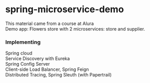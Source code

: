 # spring-microservice-demo
This material came from a course at Alura <br />
Demo app: Flowers store with 2 microservices: store and supplier.<br />

### Implementing
Spring cloud <br />
Service Discovery with Eureka <br />
Spring Config Server <br />
Client-side Load Balancer, Spring Feign <br />
Distributed Tracing, Spring Sleuth (with Papertrail)  <br />
